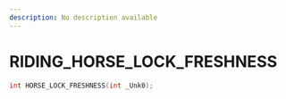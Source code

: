 ```yaml
---
description: No description available 
---
```


# RIDING\_HORSE_LOCK_FRESHNESS

```cpp
int HORSE_LOCK_FRESHNESS(int _Unk0);
```